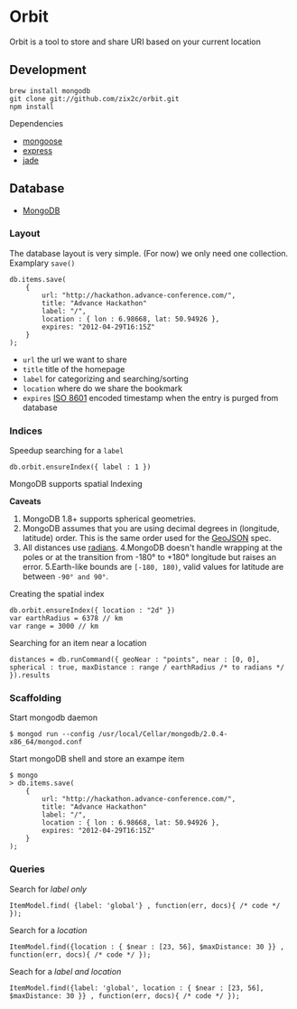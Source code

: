 # Orbit #

Orbit is a tool to store and share URI based on your current location

## Development ##

	brew install mongodb
	git clone git://github.com/zix2c/orbit.git
	npm install

Dependencies

- [mongoose](https://github.com/LearnBoost/mongoose)
- [express](https://github.com/visionmedia/express)
- [jade](http://jade-lang.com/)

## Database ##

- [MongoDB](http://www.mongodb.org/)

### Layout ###

The database layout is very simple. (For now) we only need one collection. Examplary `save()`

	db.items.save(
		{ 
			url: "http://hackathon.advance-conference.com/",
			title: "Advance Hackathon"
			label: "/",
			location : { lon : 6.98668, lat: 50.94926 },
			expires: "2012-04-29T16:15Z"
		}
	);

- `url` the url we want to share
- `title` title of the homepage
- `label` for categorizing and searching/sorting
- `location` where do we share the bookmark
- `expires` [ISO 8601](http://en.wikipedia.org/wiki/ISO_8601) encoded timestamp when the entry is purged from database

### Indices ###

Speedup searching for a `label`

	db.orbit.ensureIndex({ label : 1 })

MongoDB supports spatial Indexing

**Caveats** 

1. MongoDB 1.8+ supports spherical geometries. 
2. MongoDB assumes that you are using decimal degrees in (longitude, latitude) order. This is the same order used for the [GeoJSON](http://geojson.org/geojson-spec.html#positions) spec.
3. All distances use [radians](http://en.wikipedia.org/wiki/Radians).
4.MongoDB doesn't handle wrapping at the poles or at the transition from -180° to +180° longitude but raises an error.
5.Earth-like bounds are `[-180, 180)`, valid values for latitude are between `-90° and 90°`.

Creating the spatial index

	db.orbit.ensureIndex({ location : "2d" })
	var earthRadius = 6378 // km
	var range = 3000 // km

Searching for an item near a location

	distances = db.runCommand({ geoNear : "points", near : [0, 0], spherical : true, maxDistance : range / earthRadius /* to radians */ }).results
	
### Scaffolding ###

Start mongodb daemon

	$ mongod run --config /usr/local/Cellar/mongodb/2.0.4-x86_64/mongod.conf

Start mongoDB shell and store an exampe item

	$ mongo
	> db.items.save(
		{ 
			url: "http://hackathon.advance-conference.com/",
			title: "Advance Hackathon"
			label: "/",
			location : { lon : 6.98668, lat: 50.94926 },
			expires: "2012-04-29T16:15Z"
		}
	);
	
### Queries ###

Search for *label only*

	ItemModel.find( {label: 'global'} , function(err, docs){ /* code */ });
	
Search for a *location*	
	
	ItemModel.find({location : { $near : [23, 56], $maxDistance: 30 }} , function(err, docs){ /* code */ });
	
Seach for a *label and location*	
	
	ItemModel.find({label: 'global', location : { $near : [23, 56], $maxDistance: 30 }} , function(err, docs){ /* code */ });